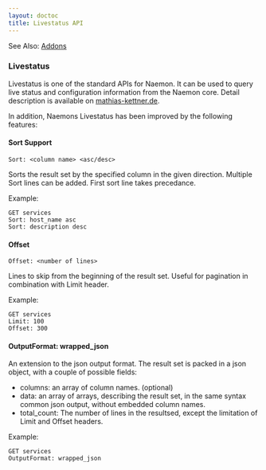 ```yaml
---
layout: doctoc
title: Livestatus API
---
```


<span class="glyphicon glyphicon-arrow-right"></span> See Also: <a href="addons.html">Addons</a>

### Livestatus
Livestatus is one of the standard APIs for Naemon. It can be used to query live
status and configuration information from the Naemon core.
Detail description is available on <a href="http://mathias-kettner.de/checkmk_livestatus.html">mathias-kettner.de</a>.

In addition, Naemons Livestatus has been improved by the following features:

#### Sort Support

```
Sort: <column name> <asc/desc>
```

Sorts the result set by the specified column in the given direction. Multiple
Sort lines can be added. First sort line takes precedance.

Example:

```
GET services
Sort: host_name asc
Sort: description desc
```


#### Offset

```
Offset: <number of lines>
```

Lines to skip from the beginning of the result set. Useful for pagination in
combination with Limit header.

Example:

```
GET services
Limit: 100
Offset: 300
```


#### OutputFormat: wrapped_json

An extension to the json output format.
The result set is packed in a json object, with a couple of possible fields:

- columns: an array of column names. (optional)
- data: an array of arrays, describing the result set, in the same syntax common
  json output, without embedded column names.
- total_count: The number of lines in the resultsed, except the limitation of
  Limit and Offset headers.


Example:

```
GET services
OutputFormat: wrapped_json
```

